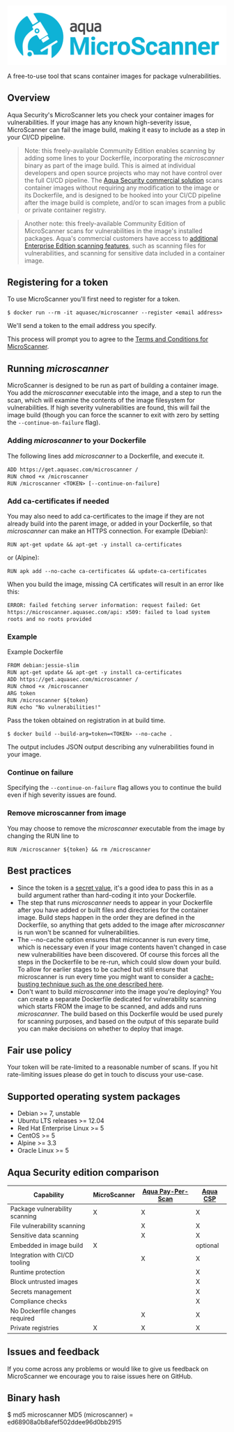 ![MicroScanner](microscanner.png)

A free-to-use tool that scans container images for package vulnerabilities.

## Overview
Aqua Security's MicroScanner lets you check your container images for vulnerabilities. If your image has any known high-severity issue, MicroScanner can fail the image build, making it easy to include as a step in your CI/CD pipeline. 

> Note: this freely-available Community Edition enables scanning by adding some lines to your Dockerfile, incorporating the *microscanner* binary as part of the image build. This is aimed at individual developers and open source projects who may not have control over the full CI/CD pipeline. The <a href="https://www.aquasec.com/use-cases/continuous-image-assurance/">Aqua Security commercial solution</a> scans container images without requiring any modification to the image or its Dockerfile, and is designed to be hooked into your CI/CD pipeline after the image build is complete, and/or to scan images from a public or private container registry. 

> Another note: this freely-available Community Edition of MicroScanner scans for vulnerabilities in the image's installed packages. Aqua's commercial customers have access to [additional Enterprise Edition scanning features](#aqua-security-edition-comparison), such as scanning files for vulnerabilities, and scanning for sensitive data included in a container image. 

## Registering for a token
To use MicroScanner you'll first need to register for a token. 

```
$ docker run --rm -it aquasec/microscanner --register <email address>
```

We'll send a token to the email address you specify. 

This process will prompt you to agree to the [Terms and Conditions for MicroScanner](TERMS.md).

## Running *microscanner* 
MicroScanner is designed to be run as part of building a container image. You add the *microscanner* executable into the image, and a step to run the scan, which will examine the contents of the image filesystem for vulnerabilities. If high severity vulnerabilities are found, this will fail the image build (though you can force the scanner to exit with zero by setting the ```--continue-on-failure``` flag).

### Adding *microscanner* to your Dockerfile
The following lines add *microscanner* to a Dockerfile, and execute it.

```
ADD https://get.aquasec.com/microscanner /
RUN chmod +x /microscanner
RUN /microscanner <TOKEN> [--continue-on-failure]
```

### Add ca-certificates if needed
You may also need to add ca-certificates to the image if they are not already build into the parent image, or added in your Dockerfile, so that *microscanner* can make an HTTPS connection. For example (Debian): 

```
RUN apt-get update && apt-get -y install ca-certificates
```

or (Alpine):
```
RUN apk add --no-cache ca-certificates && update-ca-certificates
```

When you build the image, missing CA certificates will result in an error like this: 
```
ERROR: failed fetching server information: request failed: Get https://microscanner.aquasec.com/api: x509: failed to load system roots and no roots provided
```

### Example 
Example Dockerfile

```
FROM debian:jessie-slim
RUN apt-get update && apt-get -y install ca-certificates
ADD https://get.aquasec.com/microscanner /
RUN chmod +x /microscanner
ARG token
RUN /microscanner ${token}
RUN echo "No vulnerabilities!"
```
Pass the token obtained on registration in at build time.
```
$ docker build --build-arg=token=<TOKEN> --no-cache .
```
The output includes JSON output describing any vulnerabilities found in your image.

### Continue on failure
Specifying the ```--continue-on-failure``` flag allows you to continue the build even if high severity issues are found. 

### Remove microscanner from image 
You may choose to remove the *microscanner* executable from the image by changing the RUN line to 

```
RUN /microscanner ${token} && rm /microscanner
```

## Best practices 

* Since the token is a [secret value](https://blog.aquasec.com/managing-secrets-in-docker-containers), it's a good idea to pass this in as a build argument rather than hard-coding it into your Dockerfile. 
* The step that runs *microscanner* needs to appear in your Dockerfile after you have added or built files and directories for the container image. Build steps happen in the order they are defined in the Dockerfile, so anything that gets added to the image after *microscanner* is run won't be scanned for vulnerabilities. 
* The --no-cache option ensures that microcanner is run every time, which is necessary even if your image contents haven't changed in case new vulnerabilities have been discovered. Of course this forces all the steps in the Dockerfile to be re-run, which could slow down your build. To allow for earlier stages to be cached but still ensure that microscanner is run every time you might want to consider a [cache-busting technique such as the one described here](https://github.com/moby/moby/issues/1996#issuecomment-185872769).
* Don't want to build *microscanner* into the image you're deploying? You can create a separate Dockerfile dedicated for vulnerability scanning which starts FROM the image to be scanned, and adds and runs *microscanner*. The build based on this Dockerfile would be used purely for scanning purposes, and based on the output of this separate build you can make decisions on whether to deploy that image. 

## Fair use policy
Your token will be rate-limited to a reasonable number of scans. If you hit rate-limiting issues please do get in touch to discuss your use-case.

## Supported operating system packages

* Debian >= 7, unstable
* Ubuntu LTS releases >= 12.04
* Red Hat Enterprise Linux >= 5
* CentOS >= 5
* Alpine >= 3.3
* Oracle Linux >= 5

## Aqua Security edition comparison

Capability | MicroScanner | [Aqua Pay-Per-Scan](https://aws.amazon.com/marketplace/pp/B075SDHDM1) | [Aqua CSP](https://www.aquasec.com/products/aqua-container-security-platform/) 
-- | --------------- | --------------- | ----------------- 
Package vulnerability scanning | X | X | X 
File vulnerability scanning |   | X | X 
Sensitive data scanning |   | X | X 
Embedded in image build | X |   | optional
Integration with CI/CD tooling |   | X | X
Runtime protection |   |   | X 
Block untrusted images |   |   | X 
Secrets management |   |   | X 
Compliance checks |   |   | X 
No Dockerfile changes required |   | X | X
Private registries | X | X | X

## Issues and feedback
If you come across any problems or would like to give us feedback on MicroScanner we encourage you to raise issues here on GitHub. 

## Binary hash
$ md5 microscanner
MD5 (microscanner) = ed68908a0b8afef502ddee96d0bb2915
